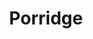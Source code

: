 ---
title: Porridge
metadata:
  title: Porridge
  servings: '1'
  course: Breakfast
ingredients:
- name: cinnamon
  amount: 0.5 tsp
- name: water
  amount: 0.5 cups
- name: dates
  amount: some
- name: flaxseed
  amount: some
- name: raisins
  amount: some
- name: oat milk
  amount: 0.5 cups
- name: chia seeds
  amount: some
- name: oats
  amount: 0.5 cups
cookware:
- name: saucepan
steps:
- description: Grab a saucepan and add the oats, cinnamon, oat milk and water.
- description: Now add some toppings. I use flaxseed, chia seeds, raisins and dates.
- description: Cook on a medium heat, stirring to prevent the porridge from sticking,
    until it's hot and thickened.

---